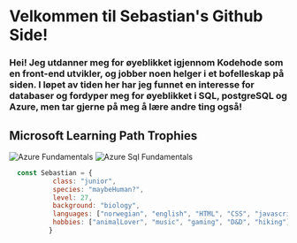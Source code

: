 <h1>Velkommen til Sebastian's Github Side!</h1>

<h3 align="left">         Hei! Jeg utdanner meg for øyeblikket igjennom Kodehode som en front-end utvikler, og jobber noen helger i et bofelleskap på siden. I løpet av tiden her har jeg funnet en interesse for databaser og fordyper meg for øyeblikket i SQL, postgreSQL og Azure, men tar gjerne på meg å lære andre ting også!</h3>

## Microsoft Learning Path Trophies

![Azure Fundamentals](https://learn.microsoft.com/en-us/training/achievements/microsoft-azure-fundamentals-describe-cloud-concepts.svg)
![Azure Sql Fundamentals](https://learn.microsoft.com/en-us/training/achievements/azure-sql-fundamentals.svg)

```javascript
  const Sebastian = {
           class: "junior",
           species: "maybeHuman?",
           level: 27,
           background: "biology", 
           languages: ["norwegian", "english", "HTML", "CSS", "javascript", "SQL", "react"],
           hobbies: ["animalLover", "music", "gaming", "D&D", "hiking"], 
          }
